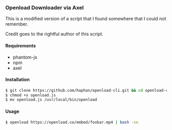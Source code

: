 ### Openload Downloader via Axel

This is a modified version of a script that I found somewhere that I could not remember.

Credit goes to the rightful author of this script.
 

#### Requirements

- phantom-js
- npm
- axel


#### Installation

```bash
$ git clone https://github.com/haphan/openload-cli.git && cd openload-cli
$ chmod +x openload.js
$ mv openload.js /usr/local/bin/openload
```

#### Usage

```bash
$ openload https://openload.co/embed/foobar.mp4 | bash -xe
```